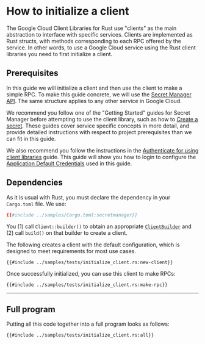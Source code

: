 <!-- 
Copyright 2025 Google LLC

Licensed under the Apache License, Version 2.0 (the "License");
you may not use this file except in compliance with the License.
You may obtain a copy of the License at

    https://www.apache.org/licenses/LICENSE-2.0

Unless required by applicable law or agreed to in writing, software
distributed under the License is distributed on an "AS IS" BASIS,
WITHOUT WARRANTIES OR CONDITIONS OF ANY KIND, either express or implied.
See the License for the specific language governing permissions and
limitations under the License.
-->

# How to initialize a client

The Google Cloud Client Libraries for Rust use "clients" as the main abstraction
to interface with specific services. Clients are implemented as Rust structs,
with methods corresponding to each RPC offered by the service. In other words,
to use a Google Cloud service using the Rust client libraries you need to first
initialize a client.

## Prerequisites

In this guide we will initialize a client and then use the client to make a
simple RPC. To make this guide concrete, we will use the [Secret Manager API].
The same structure applies to any other service in Google Cloud.

We recommend you follow one of the "Getting Started" guides for Secret Manager
before attempting to use the client library, such as how to [Create a secret].
These guides cover service specific concepts in more detail, and provide
detailed instructions with respect to project prerequisites than we can fit in
this guide.

We also recommend you follow the instructions in the
[Authenticate for using client libraries] guide. This guide will show you how to
login to configure the [Application Default Credentials] used in this guide.

## Dependencies

As it is usual with Rust, you must declare the dependency in your `Cargo.toml`
file. We use:

```toml
{{#include ../samples/Cargo.toml:secretmanager}}
```

You (1) call `Client::builder()` to obtain an appropriate
[`ClientBuilder`][gax-client-builder] and (2) call `build()` on that builder to
create a client.

The following creates a client with the default configuration, which is designed
to meet requirements for most use cases.

```rust,ignore,noplayground
{{#include ../samples/tests/initialize_client.rs:new-client}}
```

Once successfully initialized, you can use this client to make RPCs:

```rust,ignore,noplayground
{{#include ../samples/tests/initialize_client.rs:make-rpc}}
```

______________________________________________________________________

## Full program

Putting all this code together into a full program looks as follows:

```rust,ignore,noplayground
{{#include ../samples/tests/initialize_client.rs:all}}
```

[application default credentials]: https://cloud.google.com/docs/authentication/application-default-credentials
[authenticate for using client libraries]: https://cloud.google.com/docs/authentication/client-libraries
[create a secret]: https://cloud.google.com/secret-manager/docs/creating-and-accessing-secrets
[gax-client-builder]: https://docs.rs/google-cloud-gax/latest/google_cloud_gax/client_builder/struct.ClientBuilder.html
[secret manager api]: https://cloud.google.com/secret-manager
